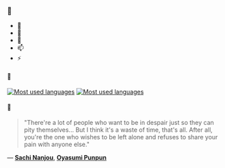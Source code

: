 ### 👋

- 🔭
- 🌱
- 💬
- 📫
- ⚡

#### 🧏

[![Most used languages](https://github-readme-stats-aynah.vercel.app/api/top-langs/?username=aynh&theme=solarized-dark&langs_count=6&layout=compact&hide_title=true)](https://github.com/anuraghazra/github-readme-stats#gh-dark-mode-only)
[![Most used languages](https://github-readme-stats-aynah.vercel.app/api/top-langs/?username=aynh&theme=solarized-light&langs_count=6&layout=compact&hide_title=true)](https://github.com/anuraghazra/github-readme-stats#gh-light-mode-only)

#### 💬

> "There're a lot of people who want to be in despair just so they can pity themselves... But I think it's a waste of time, that's all. After all, you're the one who wishes to be left alone and refuses to share your pain with anyone else."

&mdash; [**Sachi Nanjou**](https://myanimelist.net/character.php?q=Sachi%20Nanjou&cat=character), [**Oyasumi Punpun**](https://myanimelist.net/search/all?q=Oyasumi%20Punpun&cat=all)
